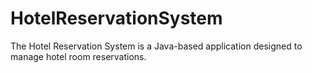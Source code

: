 # HotelReservationSystem
The Hotel Reservation System is a Java-based application designed to manage hotel room reservations.
